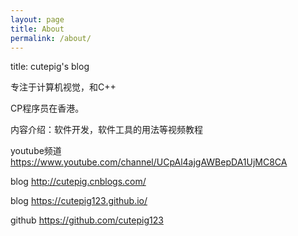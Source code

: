 ```yaml
---
layout: page
title: About
permalink: /about/
---
```


title: cutepig's blog

专注于计算机视觉，和C++

CP程序员在香港。

内容介绍：软件开发，软件工具的用法等视频教程

youtube频道 https://www.youtube.com/channel/UCpAl4ajgAWBepDA1UjMC8CA

blog http://cutepig.cnblogs.com/

blog https://cutepig123.github.io/

github https://github.com/cutepig123

